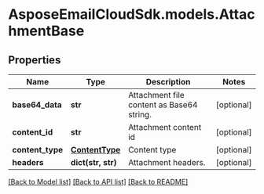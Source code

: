 # AsposeEmailCloudSdk.models.AttachmentBase
## Properties
Name | Type | Description | Notes
------------ | ------------- | ------------- | -------------
**base64_data** | **str** | Attachment file content as Base64 string.              | [optional] 
**content_id** | **str** | Attachment content id              | [optional] 
**content_type** | [**ContentType**](ContentType.md) | Content type              | [optional] 
**headers** | **dict(str, str)** | Attachment headers.              | [optional] 



[[Back to Model list]](README.md#documentation-for-models) [[Back to API list]](README.md#documentation-for-api-endpoints) [[Back to README]](README.md)


